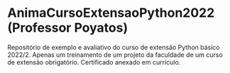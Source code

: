 # AnimaCursoExtensaoPython2022 (Professor Poyatos)
Repositório de exemplo e avaliativo do curso de extensão Python básico 2022/2.
Apenas um treinamento de um projeto da faculdade de um curso de extensão obrigatório. Certificado anexado em currículo.
